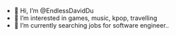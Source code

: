 - 👋 Hi, I’m @EndlessDavidDu
- 👀 I’m interested in games, music, kpop, travelling 
- 🌱 I’m currently searching jobs for software engineer..


<!---
EndlessDavidDu/EndlessDavidDu is a ✨ special ✨ repository because its `README.md` (this file) appears on your GitHub profile.
You can click the Preview link to take a look at your changes.
--->
